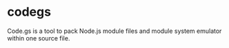 codegs
======

Code.gs is a tool to pack Node.js module files and module system emulator within one source file.
